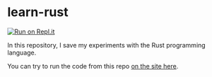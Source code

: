 # learn-rust

[![Run on Repl.it](https://repl.it/badge/github/faramozzayw/learn-rust)](https://repl.it/github/faramozzayw/learn-rust)

In this repository, I save my experiments with the Rust programming language.


You can try to run the code from this repo [on the site here](https://play.rust-lang.org/).

